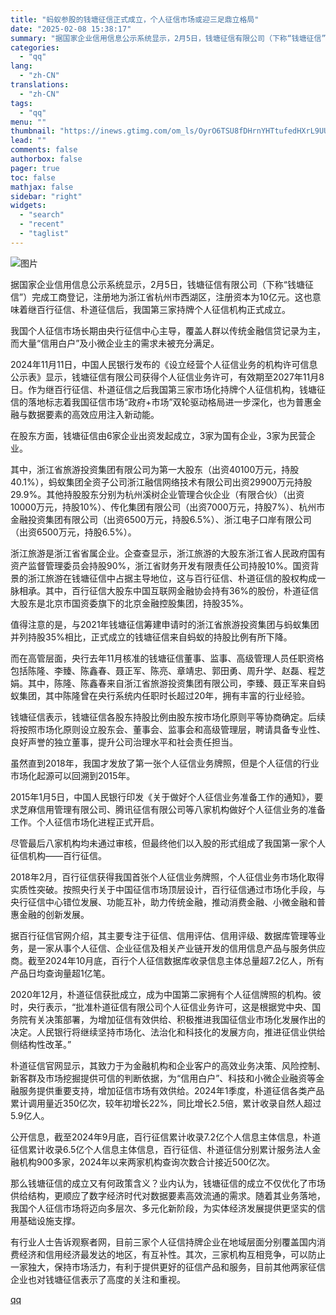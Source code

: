 ```yaml
---
title: "​​蚂蚁参股的钱塘征信正式成立，个人征信市场或迎三足鼎立格局"
date: "2025-02-08 15:38:17"
summary: "据国家企业信用信息公示系统显示，2月5日，钱塘征信有限公司（下称“钱塘征信”）完成工商登记，注..."
categories:
  - "qq"
lang:
  - "zh-CN"
translations:
  - "zh-CN"
tags:
  - "qq"
menu: ""
thumbnail: "https://inews.gtimg.com/om_ls/OyrO6TSU8fDHrnYHTtufedHXrL9UUPKFSt_lsDp0DSCjYAA_640360/0"
lead: ""
comments: false
authorbox: false
pager: true
toc: false
mathjax: false
sidebar: "right"
widgets:
  - "search"
  - "recent"
  - "taglist"
---
```


![图片](https://inews.gtimg.com/om_bt/OuQ5JjQiTaF5w9gTb0BvlXZpgIVidCFNFX5nI7TWAd6rYAA/641)

据国家企业信用信息公示系统显示，2月5日，钱塘征信有限公司（下称“钱塘征信”）完成工商登记，注册地为浙江省杭州市西湖区，注册资本为10亿元。这也意味着继百行征信、朴道征信后，我国第三家持牌个人征信机构正式成立。

我国个人征信市场长期由央行征信中心主导，覆盖人群以传统金融信贷记录为主，而大量“信用白户”及小微企业主的需求未被充分满足。

2024年11月11日，中国人民银行发布的《设立经营个人征信业务的机构许可信息公示表》显示，钱塘征信有限公司获得个人征信业务许可，有效期至2027年11月8日。作为继百行征信、朴道征信之后我国第三家市场化持牌个人征信机构，钱塘征信的落地标志着我国征信市场“政府+市场”双轮驱动格局进一步深化，也为普惠金融与数据要素的高效应用注入新动能。

在股东方面，钱塘征信由6家企业出资发起成立，3家为国有企业，3家为民营企业。

其中，浙江省旅游投资集团有限公司为第一大股东（出资40100万元，持股40.1%），蚂蚁集团全资子公司浙江融信网络技术有限公司出资29900万元持股29.9%。其他持股股东分别为杭州溪树企业管理合伙企业（有限合伙）（出资10000万元，持股10%）、传化集团有限公司（出资7000万元，持股7%）、杭州市金融投资集团有限公司（出资6500万元，持股6.5%）、浙江电子口岸有限公司（出资6500万元，持股6.5%）。

浙江旅游是浙江省省属企业。企查查显示，浙江旅游的大股东浙江省人民政府国有资产监督管理委员会持股90%，浙江省财务开发有限责任公司持股10%。国资背景的浙江旅游在钱塘征信中占据主导地位，这与百行征信、朴道征信的股权构成一脉相承。其中，百行征信大股东中国互联网金融协会持有36%的股份，朴道征信大股东是北京市国资委旗下的北京金融控股集团，持股35%。

值得注意的是，与2021年钱塘征信筹建申请时的浙江省旅游投资集团与蚂蚁集团并列持股35%相比，正式成立的钱塘征信来自蚂蚁的持股比例有所下降。

而在高管层面，央行去年11月核准的钱塘征信董事、监事、高级管理人员任职资格包括陈隆、李臻、陈鑫春、聂正军、陈亮、章靖忠、郭田勇、周升学、赵磊、程芝娟。其中，陈隆、陈鑫春来自浙江省旅游投资集团有限公司，李臻、聂正军来自蚂蚁集团，其中陈隆曾在央行系统内任职时长超过20年，拥有丰富的行业经验。

钱塘征信表示，钱塘征信各股东持股比例由股东按市场化原则平等协商确定。后续将按照市场化原则设立股东会、董事会、监事会和高级管理层，聘请具备专业性、良好声誉的独立董事，提升公司治理水平和社会责任担当。

虽然直到2018年，我国才发放了第一张个人征信业务牌照，但是个人征信的行业市场化起源可以回溯到2015年。

2015年1月5日，中国人民银行印发《关于做好个人征信业务准备工作的通知》，要求芝麻信用管理有限公司、腾讯征信有限公司等八家机构做好个人征信业务的准备工作。个人征信市场化进程正式开启。

尽管最后八家机构均未通过审核，但最终他们以入股的形式组成了我国第一家个人征信机构——百行征信。

2018年2月，百行征信获得我国首张个人征信业务牌照，个人征信业务市场化取得实质性突破。按照央行关于中国征信市场顶层设计，百行征信通过市场化手段，与央行征信中心错位发展、功能互补，助力传统金融，推动消费金融、小微金融和普惠金融的创新发展。

据百行征信官网介绍，其主要专注于征信、信用评估、信用评级、数据库管理等业务，是一家从事个人征信、企业征信及相关产业链开发的信用信息产品与服务供应商。截至2024年10月底，百行个人征信数据库收录信息主体总量超7.2亿人，所有产品日均查询量超1亿笔。

2020年12月，朴道征信获批成立，成为中国第二家拥有个人征信牌照的机构。彼时，央行表示，“批准朴道征信有限公司个人征信业务许可，这是根据党中央、国务院有关决策部署，为增加征信有效供给、积极推进我国征信业市场化发展作出的决定。人民银行将继续坚持市场化、法治化和科技化的发展方向，推进征信业供给侧结构性改革。”

朴道征信官网显示，其致力于为金融机构和企业客户的高效业务决策、风险控制、新客群及市场挖掘提供可信的判断依据，为“信用白户”、科技和小微企业融资等金融服务提供重要支持，增加征信市场有效供给。2024年1季度，朴道征信各类产品累计调用量近350亿次，较年初增长22%，同比增长2.5倍，累计收录自然人超过5.9亿人。

公开信息，截至2024年9月底，百行征信累计收录7.2亿个人信息主体信息，朴道征信累计收录6.5亿个人信息主体信息，百行征信、朴道征信分别累计服务法人金融机构900多家，2024年以来两家机构查询次数合计接近500亿次。

那么钱塘征信的成立又有何政策含义？业内认为，钱塘征信的成立不仅优化了市场供给结构，更顺应了数字经济时代对数据要素高效流通的需求。随着其业务落地，我国个人征信市场将迈向多层次、多元化新阶段，为实体经济发展提供更坚实的信用基础设施支撑。

有行业人士告诉观察者网，目前三家个人征信持牌企业在地域层面分别覆盖国内消费经济和信用经济最发达的地区，有互补性。其次，三家机构互相竞争，可以防止一家独大，保持市场活力，有利于提供更好的征信产品和服务，目前其他两家征信企业也对钱塘征信表示了高度的关注和重视。

[qq](https://new.qq.com/rain/a/20250208A05AWN00)
